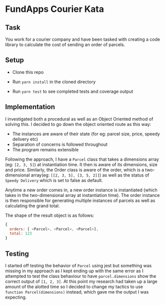 # FundApps Courier Kata

## Task

You work for a courier company and have been tasked with creating a code library to
calculate the cost of sending an order of parcels.

## Setup

- Clone this repo

- Run `yarn install` in the cloned directory

- Run `yarn test` to see completed tests and coverage output

## Implementation

I investigated both a procedural as well as an Object Oriented method of solving this. I decided to go down the object oriented route as this way:

- The instances are aware of their state (for eg: parcel size, price, speedy delivery etc)
- Separation of concerns is followed throughout
- The program remains extensible

Following the approach, I have a `Parcel` class that takes a dimensions array (eg: `[2, 3, 5]`) at instantiation time. It then is aware of its dimensions, size and price. Similarly, the Order class is aware of the order, which is a two-dimensional array(eg: `[[2, 3, 5], [3, 5, 2]]`) as well as the status of `Speedy Delivery` which is set to false as default.

Anytime a new order comes in, a new order instance is instantiated (which takes in the two-dimensional array at instantiation time). The order instance is then responsible for generating multiple instances of parcels as well as calculating the grand total.

The shape of the result object is as follows:

```javascript
{
  orders: [ <Parcel>, <Parcel>, <Parcel>],
  total: 123
}
```

## Testing

I started off testing the behavior of `Parcel` using jest but something was missing in my approach as I kept ending up with the same error as I attempted to test the class behaviour to have `parcel.dimensions` show the correct output of `[1, 2, 3]`. At this point my research had taken up a large amount of the alotted time so I decided to change my tactics to use `function Parcel(dimensions)` instead, which gave me the output I was expecting.
